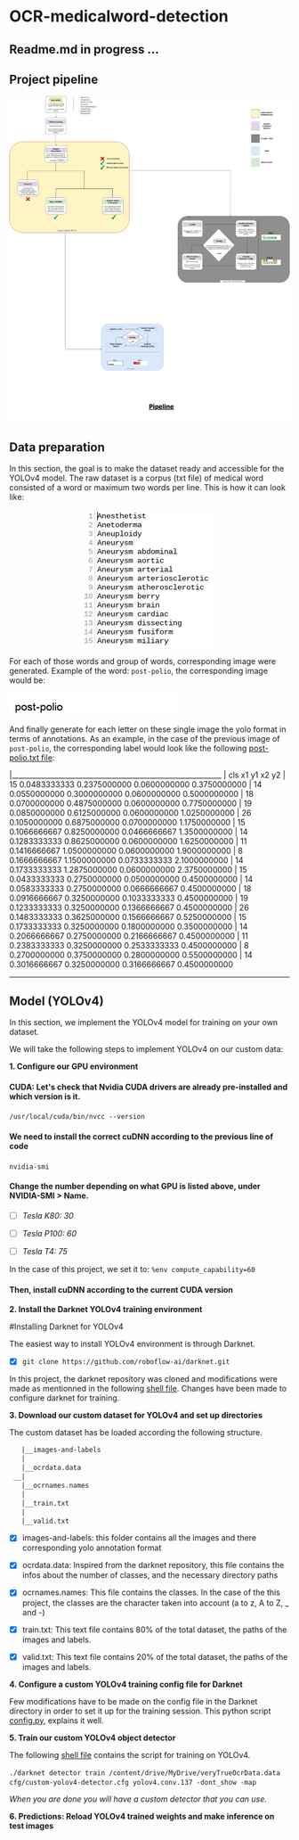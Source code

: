 # OCR-medicalword-detection
## Readme.md in progress ...


## Project pipeline
 
<p align="center">
  <img src="https://github.com/IsmaelMekene/OCR-medicalword-detection/blob/main/pipeline/tingy.png"/>
</p>


## Data preparation
In this section, the goal is to make the dataset ready and accessible for the YOLOv4 model.
The raw dataset is a corpus (txt file) of medical word consisted of a word or maximum two words per line. This is how it can look like:
<p align="center">
  <img src="https://github.com/IsmaelMekene/OCR-medicalword-detection/blob/main/data/Screenshot%202021-03-17%20at%2008.24.42.png"/>
</p>

For each of those words and group of words, corresponding image were generated.
Example of the word: `post-polio`, the corresponding image would be: 
<p align="left">
  <img src="https://github.com/IsmaelMekene/OCR-medicalword-detection/blob/main/data/post-polio.png"/>
</p>

And finally generate for each letter on these single image the yolo format in terms of annotations. As an example, in the case of the previous image of `post-polio`, the corresponding label would look like the following [post-polio.txt file](https://github.com/IsmaelMekene/OCR-medicalword-detection/blob/main/data/post-polio.txt):

 |___________________________________________________________
 |  cls x1           y1           x2           y2
 |  15  0.0483333333 0.2375000000 0.0600000000 0.3750000000
 |  14  0.0550000000 0.3000000000 0.0600000000 0.5000000000
 |  18  0.0700000000 0.4875000000 0.0600000000 0.7750000000
 |  19  0.0850000000 0.6125000000 0.0600000000 1.0250000000
 |  26  0.1050000000 0.6875000000 0.0700000000 1.1750000000
 |  15  0.1066666667 0.8250000000 0.0466666667 1.3500000000
 |  14  0.1283333333 0.8625000000 0.0600000000 1.6250000000
 |  11  0.1416666667 1.0500000000 0.0600000000 1.9000000000
 |  8   0.1666666667 1.1500000000 0.0733333333 2.1000000000
 |  14  0.1733333333 1.2875000000 0.0600000000 2.3750000000
 |  15  0.0433333333 0.2750000000 0.0500000000 0.4500000000
 |  14  0.0583333333 0.2750000000 0.0666666667 0.4500000000
 |  18  0.0916666667 0.3250000000 0.1033333333 0.4500000000
 |  19  0.1233333333 0.3250000000 0.1366666667 0.4500000000
 |  26  0.1483333333 0.3625000000 0.1566666667 0.5250000000
 |  15  0.1733333333 0.3250000000 0.1800000000 0.3500000000
 |  14  0.2066666667 0.2750000000 0.2166666667 0.4500000000
 |  11  0.2383333333 0.3250000000 0.2533333333 0.4500000000
 |  8   0.2700000000 0.3750000000 0.2800000000 0.5500000000
 |  14  0.3016666667 0.3250000000 0.3166666667 0.4500000000
 ___________________________________________________________

## Model (YOLOv4)

In this section, we implement the YOLOv4 model for training on your own dataset.

We will take the following steps to implement YOLOv4 on our custom data:

**1. Configure our GPU environment**

#### CUDA: Let's check that Nvidia CUDA drivers are already pre-installed and which version is it.

`/usr/local/cuda/bin/nvcc --version`

#### We need to install the correct cuDNN according to the previous line of code

`nvidia-smi`

#### Change the number depending on what GPU is listed above, under NVIDIA-SMI > Name.

- [ ] *Tesla K80: 30*
- [ ] *Tesla P100: 60*
- [ ] *Tesla T4: 75*


In the case of this project, we set it to: `%env compute_capability=60`

#### Then, install cuDNN according to the current CUDA version


**2. Install the Darknet YOLOv4 training environment**

#Installing Darknet for YOLOv4 

The easiest way to install YOLOv4 environment is through Darknet. 

- [x] `git clone https://github.com/roboflow-ai/darknet.git`


In this project, the darknet repository was cloned and modifications were made as mentionned in the following [shell file](https://github.com/IsmaelMekene/OCR-medicalword-detection/blob/main/model/darknet_for_YOLOv4.sh). Changes have been made to configure darknet for training.




 **3. Download our custom dataset for YOLOv4 and set up directories**
 
 The custom dataset has be loaded according the following structure.


       |__images-and-labels
       |
       |__ocrdata.data
     __|
       |__ocrnames.names
       |
       |__train.txt
       |
       |__valid.txt

- [x] images-and-labels: this folder contains all the images and there corresponding yolo annotation format
- [x] ocrdata.data: Inspired from the darknet repository, this file contains the infos about the number of classes, and the necessary directory paths
- [x] ocrnames.names: This file contains the classes. In the case of the this project, the classes are the character taken into account (a to z, A to Z, _ and -)
- [x] train.txt: This text file contains 80% of the total dataset, the paths of the images and labels.
- [x] valid.txt: This text file contains 20% of the total dataset, the paths of the images and labels.


**4. Configure a custom YOLOv4 training config file for Darknet**
 
Few modifications have to be made on the config file in the Darknet directory in order to set it up for the training session.
This python script [config.py](https://github.com/IsmaelMekene/OCR-medicalword-detection/blob/main/model/config_for_YOLOv4.py), explains it well.

**5. Train our custom YOLOv4 object detector**
 
The following [shell file](https://github.com/IsmaelMekene/OCR-medicalword-detection/blob/main/model/train_and_test_model_YOLOv4.sh) contains the script for training on YOLOv4.

`./darknet detector train /content/drive/MyDrive/veryTrueOcrData.data cfg/custom-yolov4-detector.cfg yolov4.conv.137 -dont_show -map`

*When you are done you will have a custom detector that you can use.*

**6. Predictions: Reload YOLOv4 trained weights and make inference on test images**







